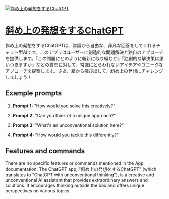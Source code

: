 [![斜め上の発想をするChatGPT](https://files.oaiusercontent.com/file-2ocUMh2dDqlaNbdbQ0xUeSLF?se=2123-10-19T01%3A08%3A20Z&sp=r&sv=2021-08-06&sr=b&rscc=max-age%3D31536000%2C%20immutable&rscd=attachment%3B%20filename%3D4206e00e-5d6b-4e23-9066-275f2e429e00.png&sig=Va0ar%2Bn3dDjlE3wRyITdbQX60TtMB57Uj0xidvlYguk%3D)](https://chat.openai.com/g/g-WHhUxgw0e-xie-meshang-nofa-xiang-wosuruchatgpt)

# [斜め上の発想をするChatGPT](https://chat.openai.com/g/g-WHhUxgw0e-xie-meshang-nofa-xiang-wosuruchatgpt)

斜め上の発想をするChatGPTは、常識から自由な、非凡な回答をしてくれるチャット型AIです。このアプリはユーザーに創造的な問題解決と独自のアプローチを提供します。『この問題にどのように斬新に取り組むか』『独創的な解決策は思いつきますか』などの質問に対して、常識にとらわれないアイデアやユニークなアプローチを提案します。さあ、箱から飛び出して、斜め上の発想にチャレンジしましょう！

## Example prompts

1. **Prompt 1:** "How would you solve this creatively?"

2. **Prompt 2:** "Can you think of a unique approach?"

3. **Prompt 3:** "What's an unconventional solution here?"

4. **Prompt 4:** "How would you tackle this differently?"


## Features and commands

There are no specific features or commands mentioned in the App documentation. The ChatGPT app, "斜め上の発想をするChatGPT" (which translates to "ChatGPT with unconventional thinking"), is a creative and unconventional AI assistant that provides extraordinary answers and solutions. It encourages thinking outside the box and offers unique perspectives on various topics.